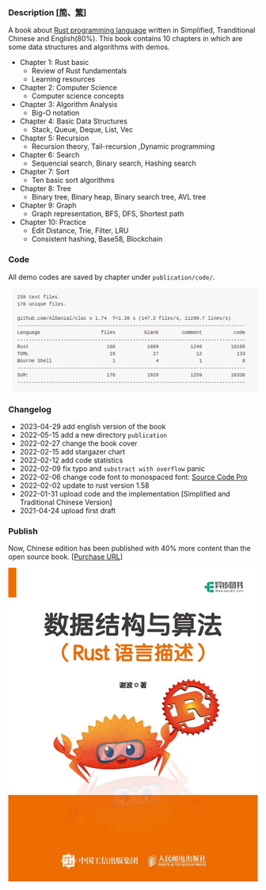 ### Description  [[简](./README_CN.md)、[繁](./README_TW.md)] 

A book about [Rust programming language](https://www.rust-lang.org/) written in Simplified, Tranditional Chinese and English(80%). This book contains 10 chapters in which are some data structures and algorithms with demos.

* Chapter 1: Rust basic
    - Review of Rust fundamentals
    - Learning resources
* Chapter 2: Computer Science
    - Computer science concepts
* Chapter 3: Algorithm Analysis
    - Big-O notation
* Chapter 4: Basic Data Structures
    - Stack, Queue, Deque, List, Vec
* Chapter 5: Recursion
    - Recursion theory, Tail-recursion  ,Dynamic programming
* Chapter 6: Search
    - Sequencial search, Binary search, Hashing search
* Chapter 7: Sort
    - Ten basic sort algorithms
* Chapter 8: Tree
    - Binary tree, Binary heap, Binary search tree, AVL tree
* Chapter 9: Graph
    - Graph representation, BFS, DFS, Shortest path
* Chapter 10: Practice
    - Edit Distance, Trie, Filter, LRU
    - Consistent hashing, Base58, Blockchain

### Code 

All demo codes are saved by chapter under `publication/code/`.

![code_statistics](./code_statistics.png)

<!-- ### Stargazer

![star](https://starchart.cc/QMHTMY/RustBook.svg)
-->

### Changelog 
* 2023-04-29 add english version of the book
* 2022-05-15 add a new directory `publication`
* 2022-02-27 change the book cover
* 2022-02-15 add stargazer chart
* 2022-02-12 add code statistics
* 2022-02-09 fix typo and `substract with overflow` panic
* 2022-02-06 change code font to monospaced font: [Source Code Pro](https://github.com/adobe-fonts/source-code-pro)
* 2022-02-02 update to rust version 1.58
* 2022-01-31 upload code and the implementation [Simplified and Traditional Chinese Version]
* 2021-04-24 upload first draft

### Publish
Now, Chinese edition has been published with 40% more content than the open source book. [<a href="https://item.jd.com/14028670.html" target="_blank">Purchase URL</a>]

![PublishCover](./RustPublishCover.jpg)
